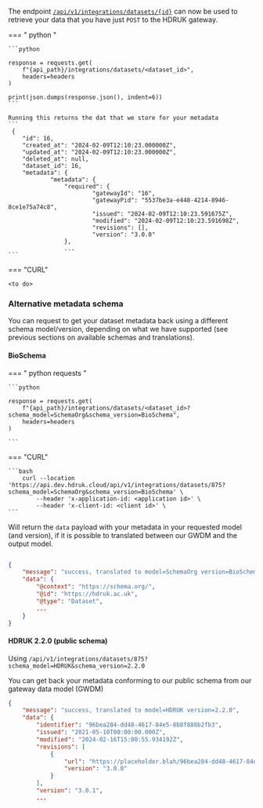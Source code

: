 The endpoint [`/api/v1/integrations/datasets/{id}`](https://api.dev.hdruk.cloud/api/documentation#/Dataset%20Integrations/create_datasets_from_app) can now be used to retrieve your data that you have just `POST` to the HDRUK gateway.

=== " python "

    ```python

    response = requests.get(
        f"{api_path}/integrations/datasets/<dataset_id>",
        headers=headers
    )

    print(json.dumps(response.json(), indent=6))
    ```

    Running this returns the dat that we store for your metadata
    ```
     {
        "id": 16,
        "created_at": "2024-02-09T12:10:23.000000Z",
        "updated_at": "2024-02-09T12:10:23.000000Z",
        "deleted_at": null,
        "dataset_id": 16,
        "metadata": {
                "metadata": {
                    "required": {
                            "gatewayId": "16",
                            "gatewayPid": "5537be3a-e448-4214-8946-8ce1e75a74c8",
                            "issued": "2024-02-09T12:10:23.591675Z",
                            "modified": "2024-02-09T12:10:23.591698Z",
                            "revisions": [],
                            "version": "3.0.0"
                    },
                    ...
    ```

=== "CURL"

    <to do>

### Alternative metadata schema

You can request to get your dataset metadata back using a different schema model/version, depending on what we have supported (see previous sections on available schemas and translations).

#### BioSchema

=== " python requests "

    ```python

    response = requests.get(
        f"{api_path}/integrations/datasets/<dataset_id>?schema_model=SchemaOrg&schema_version=BioSchema",
        headers=headers
    )

    ```

=== "CURL"

    ```bash
        curl --location 'https://api.dev.hdruk.cloud/api/v1/integrations/datasets/875?schema_model=SchemaOrg&schema_version=BioSchema' \
            --header 'x-application-id: <application id>' \
            --header 'x-client-id: <client id>' \
    ```

Will return the `data` payload with your metadata in your requested model (and version), if it is possible to translated between our GWDM and the output model.

```json

{
    "message": "success, translated to model=SchemaOrg version=BioSchema",
    "data": {
        "@context": "https://schema.org/",
        "@id": "https://hdruk.ac.uk",
        "@type": "Dataset",
        ...
    }
}

```

#### HDRUK 2.2.0 (public schema)

Using `/api/v1/integrations/datasets/875?schema_model=HDRUK&schema_version=2.2.0`

You can get back your metadata conforming to our public schema from our gateway data model (GWDM)

```json
{
    "message": "success, translated to model=HDRUK version=2.2.0",
    "data": {
        "identifier": "96bea284-dd48-4617-84e5-8b8f888b2fb3",
        "issued": "2021-05-10T00:00:00.000Z",
        "modified": "2024-02-16T15:00:55.934192Z",
        "revisions": [
            {
                "url": "https://placeholder.blah/96bea284-dd48-4617-84e5-8b8f888b2fb3?version=3.0.0",
                "version": "3.0.0"
            }
        ],
        "version": "3.0.1",
        ...
```
